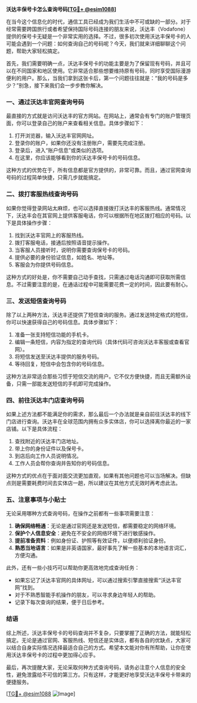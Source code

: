 **沃达丰保号卡怎么查询号码[[TG💪+ @esim1088](https://t.me/s/esim1088)]**

在当今这个信息化的时代，通信工具已经成为我们生活中不可或缺的一部分。对于经常需要跨国旅行或者希望保持国际号码连接的朋友来说，沃达丰（Vodafone）提供的保号卡无疑是一个非常实用的选择。不过，很多初次使用沃达丰保号卡的人可能会遇到一个问题：如何查询自己的号码呢？今天，我们就来详细聊聊这个问题，帮助大家轻松搞定。

首先，我们需要明确一点，沃达丰保号卡的功能主要是为了保留现有号码，并且可以在不同国家和地区使用。它非常适合那些想要维持原有号码，同时享受国际漫游便利的用户。那么，当我们拿到这张卡后，第一个问题往往就是：“我的号码是多少？”别急，接下来我们会一步步教你解决。

### **一、通过沃达丰官网查询号码**

最直接的方式就是访问沃达丰的官方网站。在网站上，通常会有专门的账户管理页面，你可以登录自己的账户来查看相关信息。具体步骤如下：

1. 打开浏览器，输入沃达丰官网网址。
2. 登录你的账户，如果你还没有注册账户，需要先完成注册。
3. 登录后，进入“账户信息”或类似的选项。
4. 在这里，你应该能够看到你的沃达丰保号卡的号码信息。

这种方式的优势在于，所有信息都是官方提供的，非常可靠。而且，通过官网查询号码的过程简单快捷，只需几步就能搞定。

### **二、拨打客服热线查询号码**

如果你觉得登录网站太麻烦，也可以选择直接拨打沃达丰的客服热线。通常情况下，沃达丰会在其官网上提供客服电话，你可以根据所在地区拨打相应的号码。以下是具体操作步骤：

1. 找到沃达丰官网上的客服热线。
2. 拨打客服电话，接通后按照语音提示操作。
3. 当客服人员接听时，说明你需要查询保号卡的号码。
4. 提供必要的身份验证信息，如姓名、地址等。
5. 客服会为你提供号码信息。

这种方式的好处是，你不需要自己动手查找，只需通过电话沟通即可获取所需信息。不过需要注意的是，在通话过程中可能需要花费一定的时间，因此要有耐心。

### **三、发送短信查询号码**

除了以上两种方法，沃达丰还提供了短信查询的服务。通过发送特定格式的短信，你可以快速获得自己的号码信息。具体步骤如下：

1. 准备一张支持短信功能的手机卡。
2. 编辑一条短信，内容为指定的查询代码（具体代码可咨询沃达丰客服或查看官网）。
3. 将短信发送至沃达丰提供的服务号码。
4. 等待回复，短信中会包含你的号码信息。

这种方法非常适合那些习惯于短信交流的用户。它不仅方便快捷，而且无需额外设备，只需一部能发送短信的手机即可完成操作。

### **四、前往沃达丰门店查询号码**

如果上述方法都不能满足你的需求，那么最后一个办法就是亲自前往沃达丰的线下门店进行查询。沃达丰在全球范围内拥有众多实体店，你可以选择离你最近的一家店铺。以下是具体流程：

1. 查找附近的沃达丰门店地址。
2. 带上你的身份证件以及保号卡。
3. 到店后向工作人员说明情况。
4. 工作人员会帮你查询并告知你的号码信息。

这种方式的优点在于面对面交流更加直观，如果有其他问题也可以当场解决。但缺点则是需要耗费时间去实体店一趟，所以建议在其他方式无效时再考虑此法。

### **五、注意事项与小贴士**

无论采用哪种方式查询号码，在操作之前都有一些事项需要注意：

1. **确保网络畅通**：无论是通过官网还是发送短信，都需要稳定的网络环境。
2. **保护个人信息安全**：避免在不安全的网络环境下进行敏感操作。
3. **提前准备资料**：例如身份证、护照等有效证件，以便顺利验证身份。
4. **熟悉当地语言**：如果是非英语国家，最好事先了解一些基本的本地语言词汇，方便沟通。

此外，还有一些小技巧可以帮助你更高效地完成查询任务：

- 如果忘记了沃达丰官网的具体网址，可以通过搜索引擎直接搜索“沃达丰官网”找到。
- 对于不熟悉智能手机操作的朋友，可以寻求身边年轻人的帮助。
- 记录下每次查询的结果，便于日后参考。

### **结语**

综上所述，沃达丰保号卡的号码查询并不复杂，只要掌握了正确的方法，就能轻松搞定。无论是通过官网、客服热线、短信还是实体店，都有各自的优缺点，大家可以结合自身实际情况选择最适合自己的方式。希望本文能对你有所帮助，让你在使用沃达丰保号卡的过程中更加得心应手。

最后，再次提醒大家，无论采取何种方式查询号码，请务必注意个人信息的安全性，避免泄露给不可信的第三方。只有这样，才能更好地享受沃达丰保号卡带来的便捷服务。

[[TG💪+ @esim1088](https://t.me/s/esim1088) ![Image](https://i.postimg.cc/4NQfJmqS/Snipaste-2025-05-13-00-14-12.png)]